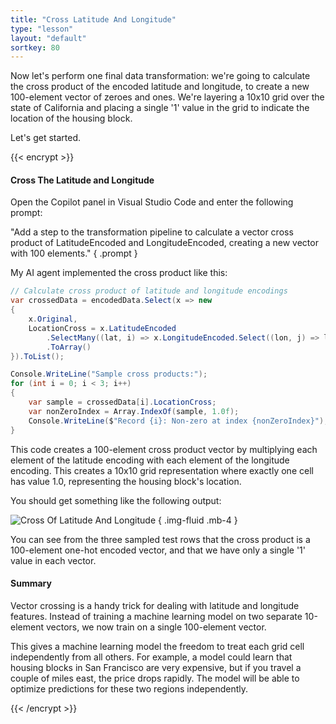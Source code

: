 ```yaml
---
title: "Cross Latitude And Longitude"
type: "lesson"
layout: "default"
sortkey: 80
---
```


Now let's perform one final data transformation: we're going to calculate the cross product of the encoded latitude and longitude, to create a new 100-element vector of zeroes and ones. We're layering a 10x10 grid over the state of California and placing a single '1' value in the grid to indicate the location of the housing block.

Let's get started.

{{< encrypt >}}

#### Cross The Latitude and Longitude

Open the Copilot panel in Visual Studio Code and enter the following prompt:

"Add a step to the transformation pipeline to calculate a vector cross product of LatitudeEncoded and LongitudeEncoded, creating a new vector with 100 elements."
{ .prompt }

My AI agent implemented the cross product like this:

```csharp
// Calculate cross product of latitude and longitude encodings  
var crossedData = encodedData.Select(x => new 
{
    x.Original,
    LocationCross = x.LatitudeEncoded
        .SelectMany((lat, i) => x.LongitudeEncoded.Select((lon, j) => lat * lon))
        .ToArray()
}).ToList();

Console.WriteLine("Sample cross products:");
for (int i = 0; i < 3; i++)
{
    var sample = crossedData[i].LocationCross;
    var nonZeroIndex = Array.IndexOf(sample, 1.0f);
    Console.WriteLine($"Record {i}: Non-zero at index {nonZeroIndex}");
}
```

This code creates a 100-element cross product vector by multiplying each element of the latitude encoding with each element of the longitude encoding. This creates a 10x10 grid representation where exactly one cell has value 1.0, representing the housing block's location.


You should get something like the following output:

![Cross Of Latitude And Longitude](../img/cross-console.png)
{ .img-fluid .mb-4 }

You can see from the three sampled test rows that the cross product is a 100-element one-hot encoded vector, and that we have only a single '1' value in each vector.

#### Summary

Vector crossing is a handy trick for dealing with latitude and longitude features. Instead of training a machine learning model on two separate 10-element vectors, we now train on a single 100-element vector.

This gives a machine learning model the freedom to treat each grid cell independently from all others. For example, a model could learn that housing blocks in San Francisco are very expensive, but if you travel a couple of miles east, the price drops rapidly. The model will be able to optimize predictions for these two regions independently.
 
{{< /encrypt >}}